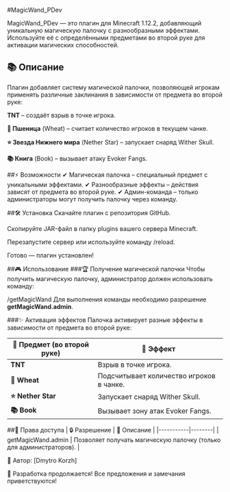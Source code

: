 #MagicWand_PDev

MagicWand_PDev — это плагин для Minecraft 1.12.2, добавляющий уникальную магическую палочку с разнообразными эффектами. Используйте её с определёнными предметами во второй руке для активации магических способностей.

## 📚 Описание
Плагин добавляет систему магической палочки, позволяющей игрокам применять различные заклинания в зависимости от предмета во второй руке:

**TNT** – создаёт взрыв в точке игрока.

**🌾 Пшеница** (Wheat) – считает количество игроков в текущем чанке.

**⭐ Звезда Нижнего мира** (Nether Star) – запускает снаряд Wither Skull.

**📚 Книга** (Book) – вызывает атаку Evoker Fangs.

##⚡ Возможности
✔ Магическая палочка – специальный предмет с уникальными эффектами.
✔ Разнообразные эффекты – действия зависят от предмета во второй руке.
✔ Админ-команда – только администраторы могут получить палочку через команду.

##🛠 Установка
Скачайте плагин с репозитория GitHub.

Скопируйте JAR-файл в папку plugins вашего сервера Minecraft.

Перезапустите сервер или используйте команду /reload.

Готово — плагин установлен!

##🎮 Использование
###🏆 Получение магической палочки
Чтобы получить магическую палочку, администратор должен использовать команду:

/getMagicWand
Для выполнения команды необходимо разрешение **getMagicWand.admin**.

###✨ Активация эффектов
Палочка активирует разные эффекты в зависимости от предмета во второй руке:

| 🎢 Предмет (во второй руке) | 🎉 Эффект |
|-----------------|--------------------------------|
| **TNT** | Взрыв в точке игрока.         |
| **🌾 Wheat** | Подсчитывает количество игроков в чанке. |
| **⭐ Nether Star** | Запускает снаряд Wither Skull. |
| **📚 Book** | Вызывает зону атак Evoker Fangs. |

##🔑 Права доступа
| 🔒 Разрешение | 📌 Описание |
|-----------|--------|
| getMagicWand.admin | Позволяет получать магическую палочку (только для администраторов). |

📌 Автор: [Dmytro Korzh]

🚀 Разработка продолжается! Все предложения и замечания приветствуются!

